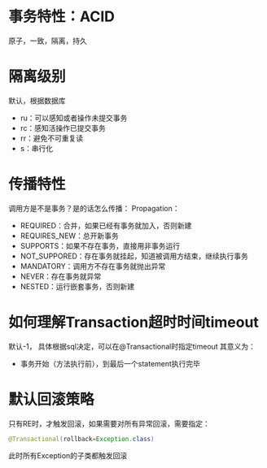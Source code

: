# 事务特性：ACID
原子，一致，隔离，持久

# 隔离级别
默认，根据数据库
- ru：可以感知或者操作未提交事务
- rc：感知活操作已提交事务
- rr：避免不可重复读
- s：串行化
# 传播特性

调用方是不是事务？是的话怎么传播：
Propagation：
- REQUIRED：合并，如果已经有事务就加入，否则新建
- REQUIRES_NEW：总开新事务
- SUPPORTS：如果不存在事务，直接用非事务运行
- NOT_SUPPORED：存在事务就挂起，知道被调用方结束，继续执行事务
- MANDATORY：调用方不存在事务就抛出异常
- NEVER：存在事务就异常
- NESTED：运行嵌套事务，否则新建

# 如何理解Transaction超时时间timeout
默认-1， 具体根据sql决定，可以在@Transactional时指定timeout
其意义为：
- 事务开始（方法执行前），到最后一个statement执行完毕
# 默认回滚策略
只有RE时，才触发回滚，如果需要对所有异常回滚，需要指定：
```java
@Transactional(rollback=Exception.class)
```
此时所有Exception的子类都触发回滚